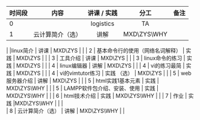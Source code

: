 | 时间段 |                             内容                             | 讲课 / 实践 |  分工   | 备注 |
| :----- | :----------------------------------------------------------: | :---------: | :-----: | ---: |
| 0      |                                                    |  logistics  |   TA    |      |
| 1      |                  云计算简介（选）                 |    讲解    | MXD\ZYS\WHY |      |

|         |linux简介                         |    讲课     | MXD\ZYS |      |
| 2      |            基本命令行的使用（网络名词解释）              |    实践     | MXD\ZYS |      |
| 3      |                    工具介绍                        |    讲课     | MXD\ZYS |      |
| 3      |                 linux命令的练习              |    实践     | MXD\ZYS |      |
| 4      |                 linux编辑器              |    讲解     | MXD\ZYS |      |
| 4      |                 vi的练习最简              |    实践     | MXD\ZYS |      |
| 4      |                 vi的vimtutor练习             |    实践  （选）   | MXD\ZYS |      |
| 5      |               web服务器介绍                  |    讲解     | MXD\ZYS |      |
| 5      |                 html实践1基本元素                 |    实践     | MXD\ZYS\WHY |      |
| 5      |         LAMPP软件包介绍、安装、使用           |    实践     | MXD\ZYS\WHY |      |
| 6      |         html技术介绍          |    实践     | MXD\ZYS\WHY |      |
| 7      |         作业     |    实践     |MXD\ZYS\WHY |    |        |                      
| 8      |                 云计算简介（选）                 |    讲解    | MXD\ZYS\WHY |      |


